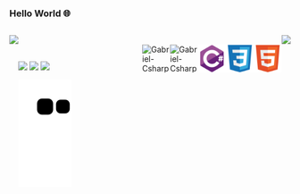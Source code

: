### Hello World 🌐

##

<div align="center">
  <a href="https://github.com/gabriellinsdev">
  <img align="left" height="150em" src="https://github-readme-stats.vercel.app/api?username=gabriellinsdev&show_icons=true&theme=dark&include_all_commits=true&count_private=true"/>
  <img align="right" height="130em" src="https://github-readme-stats.vercel.app/api/top-langs/?username=gabriellinsdev&layout=compact&langs_count=7&theme=dark"/>
</div>

<div style="display: inline_block"><br>
  <img align="right" alt="Gabriel-HTML" height="50" width="50" src="https://raw.githubusercontent.com/devicons/devicon/master/icons/html5/html5-original.svg">
  <img align="right" alt="Gabriel-CSS" height="50" width="50" src="https://raw.githubusercontent.com/devicons/devicon/master/icons/css3/css3-original.svg">
  <img align="right" alt="Gabriel-Csharp" height="50" width="50" src="https://raw.githubusercontent.com/devicons/devicon/master/icons/csharp/csharp-original.svg">
  <img align="right" alt="Gabriel-Csharp" height="50" width="50" src="https://cdn.jsdelivr.net/gh/devicons/devicon/icons/java/java-original-wordmark.svg">
  <img align="right" alt="Gabriel-Csharp" height="50" width="50" src="https://cdn.jsdelivr.net/gh/devicons/devicon/icons/javascript/javascript-original.svg">
</div>

##

<div>
  <a href="https://www.instagram.com/lins_biell" target="_blank"><img src="https://img.shields.io/badge/-Instagram-%23E4405F?style=for-the-badge&logo=instagram&logoColor=white" target="_blank"></a>
   <a href = "mailto:gabriel.lins.silvestre@gmail.com"><img src="https://img.shields.io/badge/-Gmail-%23333?style=for-the-badge&logo=gmail&logoColor=white" target="_blank"></a>
    <a href="https://www.linkedin.com/in/gabriel-lins-soares-silvestre-a11381208" target="_blank"><img src="https://img.shields.io/badge/-LinkedIn-%230077B5?style=for-the-badge&logo=linkedin&logoColor=white" target="_blank"></a>
    
 ![Snake animation](https://github.com/gabriellinsdev/gabriellinsdev/blob/output/github-contribution-grid-snake.svg)
</div>
